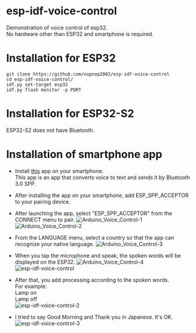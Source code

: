 # esp-idf-voice-control
Demonstration of voice control of esp32.   
No hardware other than ESP32 and smartphone is required.   

# Installation for ESP32

```
git clone https://github.com/nopnop2002/esp-idf-voice-control
cd esp-idf-voice-control/
idf.py set-target esp32
idf.py flash monitor -p PORT
```

# Installation for ESP32-S2
ESP32-S2 does not have Bluetooth.   


# Installation of smartphone app

- Install [this](https://play.google.com/store/apps/details?id=appinventor.ai_cempehlivan92.Arduino_Sesli_Kontrol) app on your smartphone.   
 This app is an app that converts voice to text and sends it by Bluetooth 3.0 SPP.   

- After installing the app on your smartphone, add ESP_SPP_ACCEPTOR to your pairing device.

- After launching the app, select "ESP_SPP_ACCEPTOR" from the CONNECT menu to pair.
![Arduino_Voice_Control-1](https://user-images.githubusercontent.com/6020549/107132341-64bedf80-6921-11eb-99d7-e6e032c78b3a.JPG)
![Arduino_Voice_Control-2](https://user-images.githubusercontent.com/6020549/107132344-67b9d000-6921-11eb-8824-8e6515a8d025.JPG)

- From the LANGUAGE menu, select a country so that the app can recognize your native language.
![Arduino_Voice_Control-3](https://user-images.githubusercontent.com/6020549/107132346-6a1c2a00-6921-11eb-88f2-981d418b582f.JPG)

- When you tap the microphone and speak, the spoken words will be displayed on the ESP32.
![Arduino_Voice_Control-4](https://user-images.githubusercontent.com/6020549/107132349-6dafb100-6921-11eb-8a85-5a6c40896086.JPG)
![esp-idf-voice-control](https://user-images.githubusercontent.com/6020549/107132361-920b8d80-6921-11eb-800f-58bdb1ad5963.jpg)

- After that, you add processing according to the spoken words.   
 For example:   
 Lamp on   
 Lamp off   
![esp-idf-voice-control-2](https://user-images.githubusercontent.com/6020549/107132887-9b4b2900-6926-11eb-9511-7bfa2a73ac8d.jpg)

- I tried to say Good Morning and Thank you in Japanese.
 It's OK.   
 ![esp-idf-voice-control-3](https://user-images.githubusercontent.com/6020549/107145169-396cdc80-6983-11eb-99d4-ce31be42a62a.jpg)

